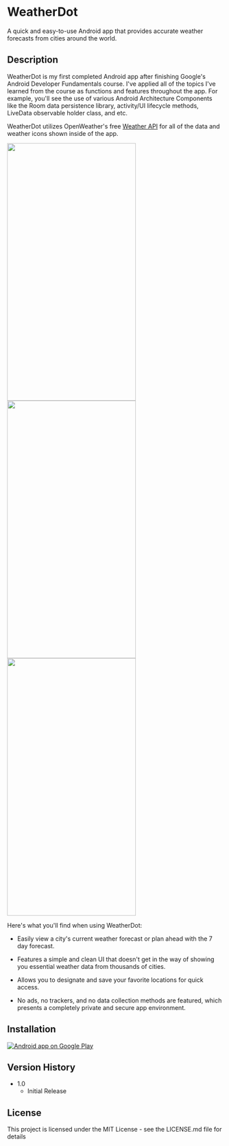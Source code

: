 # WeatherDot

A quick and easy-to-use Android app that provides accurate weather forecasts from cities around the world.

## Description

WeatherDot is my first completed Android app after finishing Google's Android Developer Fundamentals course. I've applied all of the topics I've learned from the course as functions and features throughout the app. For example, you'll see the use of various Android Architecture Components like the Room data persistence library, activity/UI lifecycle methods, LiveData observable holder class, and etc.

WeatherDot utilizes OpenWeather's free [Weather API](https://openweathermap.org/api) for all of the data and weather icons shown inside of the app.

<img src="https://user-images.githubusercontent.com/49157787/122493362-8dcd3c00-cfb5-11eb-86eb-e54ead97754d.png" width="300" height="600"> <img src="https://user-images.githubusercontent.com/49157787/122493441-b1908200-cfb5-11eb-921a-68a0f330d0e6.png" width="300" height="600"> <img src="https://user-images.githubusercontent.com/49157787/122493479-c4a35200-cfb5-11eb-8d8f-9298b38164ab.png" width="300" height="600">

Here's what you'll find when using WeatherDot:

  * Easily view a city's current weather forecast or plan ahead with the 7 day forecast.

  * Features a simple and clean UI that doesn't get in the way of showing you essential weather data from thousands of cities.

  * Allows you to designate and save your favorite locations for quick access.

  * No ads, no trackers, and no data collection methods are featured, which presents a completely private and secure app environment.

## Installation

<a href="https://play.google.com/store/apps/details?id=self.sbdev.weatherdot">
  <img alt="Android app on Google Play" src="http://developer.android.com/images/brand/en_generic_rgb_wo_60.png" />
</a>

## Version History

* 1.0
    * Initial Release

## License

This project is licensed under the MIT License - see the LICENSE.md file for details
